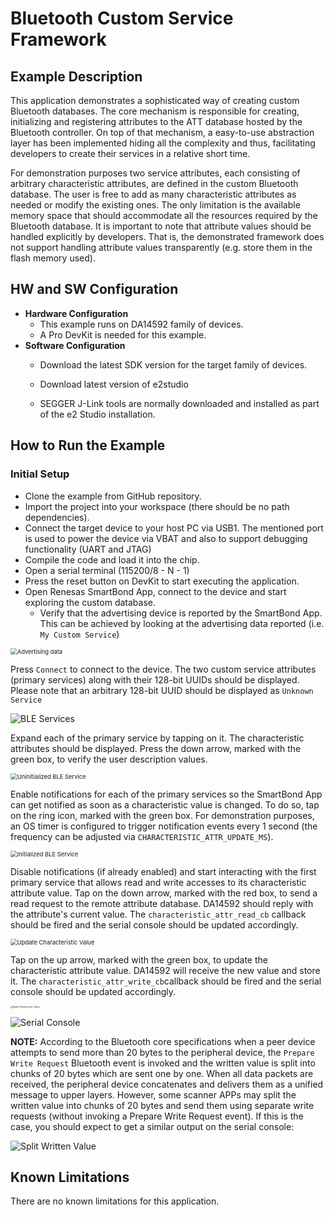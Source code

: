 # Bluetooth Custom Service Framework

## Example Description

This application demonstrates a sophisticated way of creating custom Bluetooth databases. The core mechanism is responsible for creating, initializing and registering attributes to the ATT database hosted by the Bluetooth controller. On top of that mechanism, a easy-to-use abstraction layer has been implemented hiding all the complexity and thus, facilitating developers to create their services in a relative short time.

For demonstration purposes two service attributes, each consisting of arbitrary characteristic attributes, are defined in the custom Bluetooth database. The user is free to add as many characteristic attributes as needed or modify the existing ones. The only limitation is the available memory space that should accommodate all the resources required by the Bluetooth database. It is important to note that attribute values should be handled explicitly by developers. That is, the demonstrated  framework does not support handling attribute values transparently (e.g. store them in the flash memory used). 

## HW and SW Configuration

- **Hardware Configuration**
  - This example runs on DA14592 family of devices.
  - A Pro DevKit is needed for this example.
- **Software Configuration**
  - Download the latest SDK version for the target family of devices.

  - Download latest version of e2studio
  
  - SEGGER J-Link tools are normally downloaded and installed as part of the e2 Studio installation.

## How to Run the Example

### Initial Setup

- Clone the example from GitHub repository.
- Import the project into your workspace (there should be no path dependencies).
- Connect the target device to your host PC via USB1. The mentioned port is used to power the device via VBAT and also to support debugging functionality (UART and JTAG)
- Compile the code and load it into the chip.
- Open a serial terminal (115200/8 - N - 1)
- Press the reset button on DevKit to start executing the application.
- Open Renesas SmartBond App, connect to the device and start exploring the custom database.
  - Verify that the advertising device is reported by the SmartBond App. This can be achieved by looking at the advertising data reported (i.e. `My Custom Service`)


<img src="assets/advertising_devices.png" alt="Advertising data" style="zoom: 67%;" />

Press `Connect` to connect to the device. The two custom service attributes (primary services) along with their 128-bit UUIDs should be displayed.   Please note that an arbitrary 128-bit UUID should be displayed as `Unknown Service`

![BLE Services](assets/service_attributes_verification.png)

Expand each of the primary service by tapping on it. The characteristic attributes should be displayed. Press the down arrow, marked with the green box, to verify the user description values.

<img src="assets/characteristic_attribues_verification.png" alt="Uninitialized BLE Service" style="zoom:67%;" />

Enable notifications for each of the primary services so the SmartBond App can get notified as soon as a characteristic value is changed. To do so, tap on the ring icon, marked with the green box. For demonstration purposes, an OS timer is configured to trigger notification events every 1 second (the frequency can be adjusted via `CHARACTERISTIC_ATTR_UPDATE_MS`).

<img src="assets/notification_verification.png" alt="Initialized BLE Service" style="zoom:67%;" />

Disable notifications (if already enabled) and start interacting with the first primary service that allows read and write accesses to its characteristic attribute value. Tap on the down arrow, marked with the red box, to send a read request to the remote attribute database. DA14592 should reply with the attribute's current value. The `characteristic_attr_read_cb` callback should be fired and the serial console should be updated accordingly.

<img src="assets/write_read_verification.png" alt="Update Characteristic Value" style="zoom:67%;" />

Tap on the up arrow, marked with the green box, to update the characteristic attribute value. DA14592 will receive the new value and store it.  The `characteristic_attr_write_cb`callback should be fired and the serial console should be updated accordingly. 

<img src="assets/data_send.jpg" alt="Read Characteristic Value" style="zoom: 25%;" />

![Serial Console](assets\serial_console.PNG)



**NOTE:** According to the Bluetooth core specifications when a peer device attempts to send more than 20 bytes to the peripheral device, the `Prepare Write Request` Bluetooth event is invoked and the written value is split into chunks of 20 bytes which are sent one by one. When all data packets are received, the peripheral device concatenates and delivers them as a unified message to upper layers. However, some scanner APPs may split the written value into chunks of 20 bytes and send them using separate write requests (without invoking a Prepare Write Request event). If this is the case, you should expect to get a similar output on the serial console:

![Split Written Value](assets/split_written_value.png)

## Known Limitations

There are no known limitations for this application.
